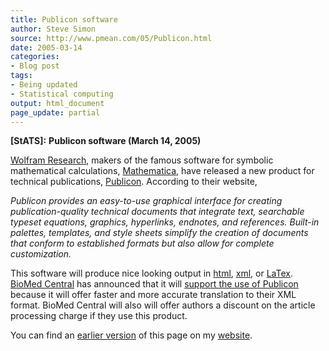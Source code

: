 ```yaml
---
title: Publicon software
author: Steve Simon
source: http://www.pmean.com/05/Publicon.html
date: 2005-03-14
categories:
- Blog post
tags:
- Being updated
- Statistical computing
output: html_document
page_update: partial
---
```

**[StATS]:** **Publicon software (March 14, 2005)**

[Wolfram Research](http://www.wolfram.com/), makers of the famous
software for symbolic mathematical calculations,
[Mathematica](http://www.wolfram.com/products/mathematica/), have
released a new product for technical publications,
[Publicon](http://www.wolfram.com/products/publicon/index.html).
According to their website,

*Publicon provides an easy-to-use graphical interface for creating
publication-quality technical documents that integrate text,
searchable typeset equations, graphics, hyperlinks, endnotes, and
references. Built-in palettes, templates, and style sheets simplify
the creation of documents that conform to established formats but also
allow for complete customization.*

This software will produce nice looking output in
[html](http://en.wikipedia.org/wiki/Html),
[xml](http://en.wikipedia.org/wiki/XML), or
[LaTex](http://en.wikipedia.org/wiki/LaTeX). [BioMed
Central](http://www.biomedcentral.com) has announced that it will
[support the use of
Publicon](http://www.biomedcentral.com/info/ifora/publicon) because it
will offer faster and more accurate translation to their XML format.
BioMed Central will also will offer authors a discount on the article
processing charge if they use this product.

You can find an [earlier version][sim1] of this page on my [website][sim2].

[sim1]: http://www.pmean.com/05/Publicon.html
[sim2]: http://www.pmean.com


